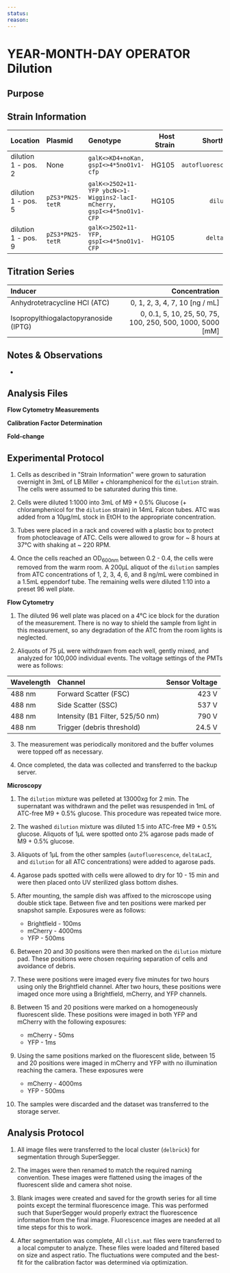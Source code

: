 ```yaml
---
status:
reason:
---
```


# YEAR-MONTH-DAY OPERATOR Dilution

## Purpose


## Strain Information

| Location | Plasmid | Genotype | Host Strain | Shorthand |
| :------- | :------ | :------- | ----------: | --------: |
| dilution 1 - pos. 2 | None | `galK<>KD4+noKan, gspI<>4*5noO1v1-cfp` | HG105 | `autofluorescence` |
| dilution 1 - pos. 5 | `pZS3*PN25-tetR` | `galK<>25O2+11-YFP ybcN<>1-Wiggins2-lacI-mCherry, gspI<>4*5noO1v1-CFP` | HG105 | `dilution`|
| dilution 1 - pos. 9 | `pZS3*PN25-tetR`| `galK<>25O2+11-YFP, gspI<>4*5noO1v1-CFP` |  HG105 |`deltaLacI` |

## Titration Series

| Inducer | Concentration |
| :------ | ------------: |
| Anhydrotetracycline HCl (ATC) | 0, 1, 2, 3, 4, 7, 10  [ng / mL] |
| Isopropylthiogalactopyranoside (IPTG) | 0, 0.1, 5, 10, 25, 50, 75, 100, 250, 500, 1000, 5000  [mM] |

## Notes & Observations
* 

## Analysis Files

**Flow Cytometry Measurements**
![]()

**Calibration Factor Determination**
![]()

**Fold-change**
![]()

## Experimental Protocol

1. Cells as described in "Strain Information" were grown to saturation overnight in 3mL of LB Miller + chloramphenicol for the `dilution` strain. The cells were assumed to be saturated during this time.

2. Cells were diluted 1:1000 into 3mL of M9 + 0.5% Glucose (+ chloramphenicol for the `dilution` strain) in 14mL Falcon tubes. ATC was added from a 10µg/mL stock in EtOH to the appropriate concentration.

3. Tubes were placed in a rack and covered with a plastic box to protect from photocleavage of ATC. Cells were allowed to grow for ~ 8 hours at 37°C with shaking at ~ 220 RPM.

4. Once the cells reached an OD<sub>600nm</sub> between 0.2 - 0.4, the cells were removed from the warm room. A 200µL aliquot of the `dilution` samples from ATC concentrations of 1, 2, 3, 4, 6, and 8 ng/mL were combined in a 1.5mL eppendorf tube. The remaining
wells were diluted 1:10 into a preset 96 well plate.

**Flow Cytometry**
1. The diluted 96 well plate was placed on a 4°C ice block for the duration of
the measurement. There is no way to shield the sample from light in this measurement,
so any degradation of the ATC from the room lights is neglected.

2. Aliquots of 75 µL were withdrawn from each well, gently mixed, and analyzed for 100,000
individual events. The voltage settings of the PMTs were as follows:

| Wavelength | Channel | Sensor Voltage|
|:---|:---|---:|
| 488 nm | Forward Scatter (FSC) | 423 V|
| 488 nm   | Side Scatter (SSC) | 537 V|
| 488 nm | Intensity (B1 Filter, 525/50 nm) | 790 V|
| 488 nm | Trigger (debris threshold) | 24.5 V|

3. The measurement was periodically monitored and the buffer volumes were topped
off as necessary.

4. Once completed, the data was collected and transferred to the backup server.


**Microscopy**

1. The `dilution` mixture was pelleted at 13000xg for 2 min. The supernatant was withdrawn and the pellet was resuspended in 1mL of ATC-free M9 + 0.5% glucose. This procedure was repeated twice more.

2. The washed `dilution` mixture was diluted 1:5 into ATC-free M9 + 0.5% glucose. Aliquots of 1µL were spotted onto 2% agarose pads made of M9 + 0.5% glucose.

3. Aliquots of 1µL from the other samples (`autofluorescence`, `deltaLacI`, and `dilution` for all ATC concentrations) were added to agarose pads.

4. Agarose pads spotted with cells were allowed to dry for 10 - 15 min and were then placed onto UV sterilized glass bottom dishes.

5. After mounting, the sample dish was affixed to the microscope using double stick tape. Between five and ten positions were marked per snapshot sample. Exposures were as follows:
    - Brightfield - 100ms
    - mCherry - 4000ms
    - YFP - 500ms

6. Between 20 and 30 positions were then marked on the `dilution` mixture pad. These positions were chosen requiring separation of cells and avoidance of debris.

7. These were positions were imaged every five minutes for two hours using only the Brightfield channel. After two hours, these positions were imaged once more using a Brightfield, mCherry, and YFP channels.

8. Between 15 and 20 positions were marked on a homogeneously fluorescent slide. These positions were imaged in both YFP and mCherry with the following exposures:
    - mCherry - 50ms
    - YFP - 1ms

9. Using the same positions marked on the  fluorescent slide, between 15 and 20 positions were imaged in mCherry and YFP with no illumination reaching the camera. These exposures were
    - mCherry - 4000ms
    - YFP - 500ms

10. The samples were discarded and the dataset was transferred to the storage server.


## Analysis Protocol
1. All image files were transferred to the local cluster (`delbrück`) for segmentation through SuperSegger.

2. The images were then renamed to match the required naming convention. These images were flattened using the images of the fluorescent slide and camera shot noise.

3. Blank images were created and saved for the growth series for all time points except the
terminal fluorescence image. This was performed such that SuperSegger would properly extract the fluorescence information from the final image. Fluorescence images are needed at all time steps for this to work.

4. After segmentation was complete, All `clist.mat` files were transferred to a local computer to analyze. These files were loaded and filtered based on size and aspect ratio. The fluctuations were computed and the best-fit for the calibration factor was determined via optimization.
